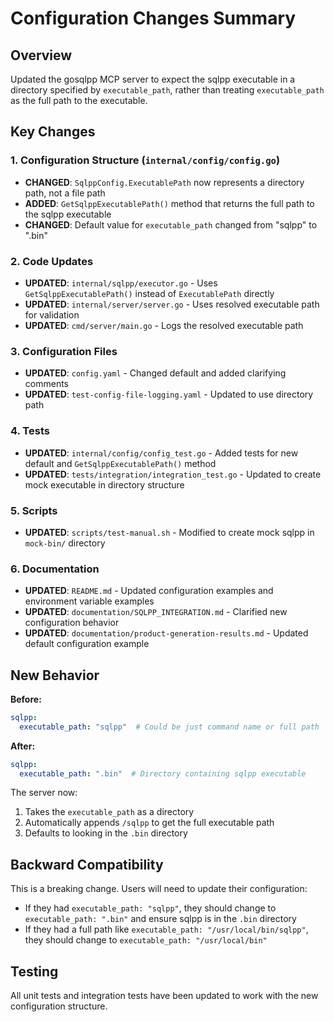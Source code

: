# Configuration Changes Summary

## Overview
Updated the gosqlpp MCP server to expect the sqlpp executable in a directory specified by `executable_path`, rather than treating `executable_path` as the full path to the executable.

## Key Changes

### 1. Configuration Structure (`internal/config/config.go`)
- **CHANGED**: `SqlppConfig.ExecutablePath` now represents a directory path, not a file path
- **ADDED**: `GetSqlppExecutablePath()` method that returns the full path to the sqlpp executable
- **CHANGED**: Default value for `executable_path` changed from "sqlpp" to ".bin"

### 2. Code Updates
- **UPDATED**: `internal/sqlpp/executor.go` - Uses `GetSqlppExecutablePath()` instead of `ExecutablePath` directly
- **UPDATED**: `internal/server/server.go` - Uses resolved executable path for validation
- **UPDATED**: `cmd/server/main.go` - Logs the resolved executable path

### 3. Configuration Files
- **UPDATED**: `config.yaml` - Changed default and added clarifying comments
- **UPDATED**: `test-config-file-logging.yaml` - Updated to use directory path

### 4. Tests
- **UPDATED**: `internal/config/config_test.go` - Added tests for new default and `GetSqlppExecutablePath()` method
- **UPDATED**: `tests/integration/integration_test.go` - Updated to create mock executable in directory structure

### 5. Scripts
- **UPDATED**: `scripts/test-manual.sh` - Modified to create mock sqlpp in `mock-bin/` directory

### 6. Documentation
- **UPDATED**: `README.md` - Updated configuration examples and environment variable examples
- **UPDATED**: `documentation/SQLPP_INTEGRATION.md` - Clarified new configuration behavior
- **UPDATED**: `documentation/product-generation-results.md` - Updated default configuration example

## New Behavior

**Before:**
```yaml
sqlpp:
  executable_path: "sqlpp"  # Could be just command name or full path
```

**After:**
```yaml
sqlpp:
  executable_path: ".bin"  # Directory containing sqlpp executable
```

The server now:
1. Takes the `executable_path` as a directory
2. Automatically appends `/sqlpp` to get the full executable path
3. Defaults to looking in the `.bin` directory

## Backward Compatibility
This is a breaking change. Users will need to update their configuration:
- If they had `executable_path: "sqlpp"`, they should change to `executable_path: ".bin"` and ensure sqlpp is in the `.bin` directory
- If they had a full path like `executable_path: "/usr/local/bin/sqlpp"`, they should change to `executable_path: "/usr/local/bin"`

## Testing
All unit tests and integration tests have been updated to work with the new configuration structure.
